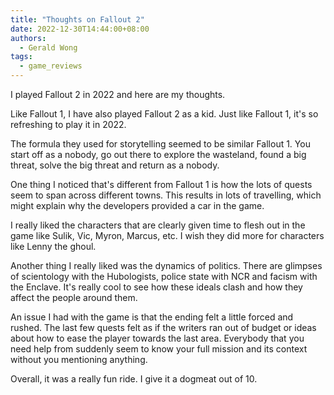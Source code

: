 ```yaml
---
title: "Thoughts on Fallout 2"
date: 2022-12-30T14:44:00+08:00
authors:
  - Gerald Wong
tags:
  - game_reviews
---
```


I played Fallout 2 in 2022 and here are my thoughts.

Like Fallout 1, I have also played Fallout 2 as a kid. Just like Fallout 1, it's so refreshing to play it in 2022.

<!--more-->

The formula they used for storytelling seemed to be similar Fallout 1. You start off as a nobody, go out there to explore the wasteland, found a big threat, solve the big threat and return as a nobody. 

One thing I noticed that's different from Fallout 1 is how the lots of quests seem to span across different towns. This results in lots of travelling, which might explain why the developers provided a car in the game. 

I really liked the characters that are clearly given time to flesh out in the game like Sulik, Vic, Myron, Marcus, etc. I wish they did more for characters like Lenny the ghoul.

Another thing I really liked was the dynamics of politics. There are glimpses of scientology with the Hubologists, police state with NCR and facism with the Enclave. It's really cool to see how these ideals clash and how they affect the people around them.

An issue I had with the game is that the ending felt a little forced and rushed. The last few quests felt as if the writers ran out of budget or ideas about how to ease the player towards the last area. Everybody that you need help from suddenly seem to know your full mission and its context without you mentioning anything. 

Overall, it was a really fun ride. I give it a dogmeat out of 10.


